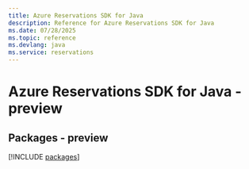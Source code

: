 ```yaml
---
title: Azure Reservations SDK for Java
description: Reference for Azure Reservations SDK for Java
ms.date: 07/28/2025
ms.topic: reference
ms.devlang: java
ms.service: reservations
---
```

# Azure Reservations SDK for Java - preview
## Packages - preview
[!INCLUDE [packages](reservations-index.md)]
